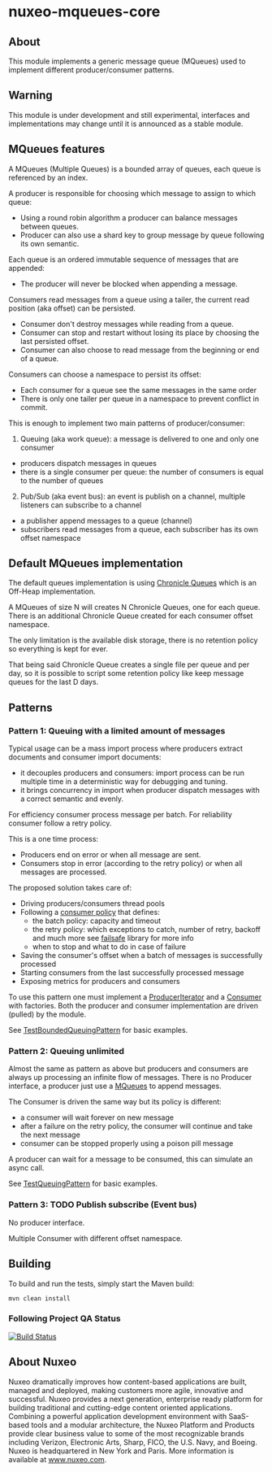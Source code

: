 nuxeo-mqueues-core
===========================

## About

This module implements a generic message queue (MQueues) used to implement different producer/consumer patterns.

## Warning

This module is under development and still experimental, interfaces and implementations may change until it is announced as a stable module.

## MQueues features

A MQueues (Multiple Queues) is a bounded array of queues, each queue is referenced by an index.

A producer is responsible for choosing which message to assign to which queue:

* Using a round robin algorithm a producer can balance messages between queues.
* Producer can also use a shard key to group message by queue following its own semantic.

Each queue is an ordered immutable sequence of messages that are appended:

* The producer will never be blocked when appending a message.

Consumers read messages from a queue using a tailer, the current read position (aka offset) can be persisted.

* Consumer don't destroy messages while reading from a queue.
* Consumer can stop and restart without losing its place by choosing the last persisted offset.
* Consumer can also choose to read message from the beginning or end of a queue.

Consumers can choose a namespace to persist its offset:

* Each consumer for a queue see the same messages in the same order
* There is only one tailer per queue in a namespace to prevent conflict in commit.

This is enough to implement two main patterns of producer/consumer:

1. Queuing (aka work queue): a message is delivered to one and only one consumer
  * producers dispatch messages in queues
  * there is a single consumer per queue: the number of consumers is equal to the number of queues
2. Pub/Sub (aka event bus): an event is publish on a channel, multiple listeners can subscribe to a channel
  * a publisher append messages to a queue (channel)
  * subscribers read messages from a queue, each subscriber has its own offset namespace


## Default MQueues implementation

The default queues implementation is using [Chronicle Queues](https://github.com/OpenHFT/Chronicle-Queue) which is an Off-Heap implementation.

A MQueues of size N will creates N Chronicle Queues, one for each queue.
There is an additional Chronicle Queue created for each consumer offset namespace.

The only limitation is the available disk storage, there is no retention policy so everything is kept for ever.

That being said Chronicle Queue creates a single file per queue and per day, so it is possible to script some retention policy like keep message queues for the last D days.

## Patterns


### Pattern 1: Queuing with a limited amount of messages

Typical usage can be a mass import process where producers extract documents and consumer import documents:

* it decouples producers and consumers: import process can be run multiple time in a deterministic way for debugging and tuning.
* it brings concurrency in import when producer dispatch messages with a correct semantic and evenly.

For efficiency consumer process message per batch. For reliability consumer follow a retry policy.

This is a one time process:

* Producers end on error or when all message are sent.
* Consumers stop in error (according to the retry policy) or when all messages are processed.

The proposed solution takes care of:

* Driving producers/consumers thread pools
* Following a [consumer policy](https://github.com/nuxeo/nuxeo-mqueues/blob/master/nuxeo-mqueues-core/src/main/java/org/nuxeo/ecm/platform/importer/mqueues/consumer/ConsumerPolicy.java) that defines:
    - the batch policy: capacity and timeout
    - the retry policy: which exceptions to catch, number of retry, backoff and much more see [failsafe](https://github.com/jhalterman/failsafe) library for more info
    - when to stop and what to do in case of failure
* Saving the consumer's offset when a batch of messages is successfully processed
* Starting consumers from the last successfully processed message
* Exposing metrics for producers and consumers

To use this pattern one must implement a [ProducerIterator](https://github.com/nuxeo/nuxeo-mqueues/blob/master/nuxeo-mqueues-core/src/main/java/org/nuxeo/ecm/platform/importer/mqueues/producer/ProducerIterator.java) and a [Consumer](https://github.com/nuxeo/nuxeo-mqueues/blob/master/nuxeo-mqueues-core/src/main/java/org/nuxeo/ecm/platform/importer/mqueues/consumer/Consumer.java) with factories.
Both the producer and consumer implementation are driven (pulled) by the module.

See [TestBoundedQueuingPattern](https://github.com/nuxeo/nuxeo-mqueues/blob/master/nuxeo-mqueues-core/src/test/java/org/nuxeo/ecm/platform/importer/mqueues/tests/TestBoundedQueuingPattern.java) for basic examples.

### Pattern 2: Queuing unlimited

Almost the same as pattern as above but producers and consumers are always up processing an infinite flow of messages.
There is no Producer interface, a producer just use a [MQueues](https://github.com/nuxeo/nuxeo-mqueues/blob/master/nuxeo-mqueues-core/src/main/java/org/nuxeo/ecm/platform/importer/mqueues/mqueues/MQueues.java) to append messages.

The Consumer is driven the same way but its policy is different:

* a consumer will wait forever on new message
* after a failure on the retry policy, the consumer will continue and take the next message
* consumer can be stopped properly using a poison pill message

A producer can wait for a message to be consumed, this can simulate an async call.

See [TestQueuingPattern](https://github.com/nuxeo/nuxeo-mqueues/blob/master/nuxeo-mqueues-core/src/test/java/org/nuxeo/ecm/platform/importer/mqueues/tests/TestQueuingPattern.java) for basic examples.


### Pattern 3: TODO Publish subscribe (Event bus)

No producer interface.

Multiple Consumer with different offset namespace.


## Building

To build and run the tests, simply start the Maven build:

    mvn clean install

### Following Project QA Status
[![Build Status](https://qa.nuxeo.org/jenkins/buildStatus/icon?job=master/addon_nuxeo-mqueues-master)](https://qa.nuxeo.org/jenkins/job/master/job/addon_nuxeo-mqueues-master/)


## About Nuxeo
Nuxeo dramatically improves how content-based applications are built, managed and deployed, making customers more agile, innovative and successful. Nuxeo provides a next generation, enterprise ready platform for building traditional and cutting-edge content oriented applications. Combining a powerful application development environment with SaaS-based tools and a modular architecture, the Nuxeo Platform and Products provide clear business value to some of the most recognizable brands including Verizon, Electronic Arts, Sharp, FICO, the U.S. Navy, and Boeing. Nuxeo is headquartered in New York and Paris. More information is available at www.nuxeo.com.
